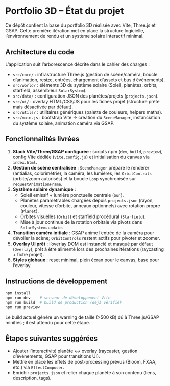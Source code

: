 # Portfolio 3D – État du projet

Ce dépôt contient la base du portfolio 3D réalisée avec Vite, Three.js et GSAP. Cette première itération met en place la structure logicielle, l’environnement de rendu et un système solaire interactif minimal.

## Architecture du code

L’application suit l’arborescence décrite dans le cahier des charges :

- `src/core/` : infrastructure Three.js (gestion de scène/caméra, boucle d’animation, resize, entrées, chargement d’assets et bus d’événements).
- `src/world/` : éléments 3D du système solaire (Soleil, planètes, orbits, starfield, assembleur `SolarSystem`).
- `src/data/` : configuration JSON des planètes/projets (`projects.json`).
- `src/ui/` : overlay HTML/CSS/JS pour les fiches projet (structure prête mais désactivée par défaut).
- `src/utils/` : utilitaires génériques (palette de couleurs, helpers maths).
- `src/main.js` : bootstrap Vite → création du `SceneManager`, instanciation du système solaire, animation caméra via GSAP.

## Fonctionnalités livrées

1. **Stack Vite/Three/GSAP configurée** : scripts npm (`dev`, `build`, `preview`), config Vite dédiée (`vite.config.js`) et initialisation du canvas via `index.html`.
2. **Gestion de scène centralisée** : `SceneManager` prépare le renderer (antialias, colorimétrie), la caméra, les lumières, les `OrbitControls` (orbite/zoom autorisés) et la boucle `Loop` synchronisée sur `requestAnimationFrame`.
3. **Système solaire dynamique** :
   - Soleil emissif + lumière ponctuelle centrale (`Sun`).
   - Planètes paramétrables chargées depuis `projects.json` (rayon, couleur, vitesse d’orbite, anneaux optionnels) avec rotation propre (`Planet`).
   - Orbites visuelles (`Orbit`) et starfield procédural (`Starfield`).
   - Mise à jour continue de la rotation orbitale via pivots dans `SolarSystem.update`.
4. **Transition caméra initiale** : GSAP anime l’entrée de la caméra pour dévoiler la scène; `OrbitControls` restent actifs pour pivoter et zoomer.
5. **Overlay UI prêt** : l’overlay DOM est instancié et masqué par défaut (`Overlay`), prêt à être alimenté lors des prochaines itérations (raycasting + fiche projet).
6. **Styles globaux** : reset minimal, plein écran pour le canvas, base pour l’overlay.

## Instructions de développement

```bash
npm install
npm run dev    # serveur de développement Vite
npm run build  # build de production (déjà vérifié)
npm run preview
```

Le build actuel génère un warning de taille (>500 kB) dû à Three.js/GSAP minifiés ; il est attendu pour cette étape.

## Étapes suivantes suggérées

- Ajouter l’interactivité planète ↔ overlay (raycaster, gestion d’événements, GSAP pour transitions UI).
- Mettre en place les effets de post-processing prévus (Bloom, FXAA, etc.) via `EffectComposer`.
- Enrichir `projects.json` et relier chaque planète à son contenu (liens, description, tags).
